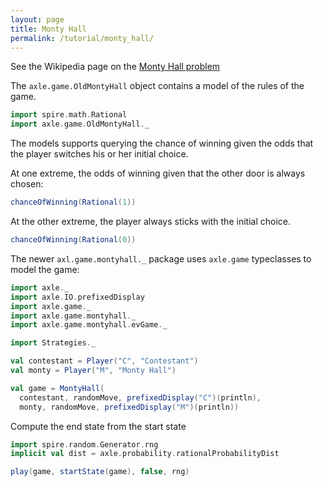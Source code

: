 ```yaml
---
layout: page
title: Monty Hall
permalink: /tutorial/monty_hall/
---
```


See the Wikipedia page on the [Monty Hall problem](https://en.wikipedia.org/wiki/Monty_Hall_problem)

The `axle.game.OldMontyHall` object contains a model of the rules of the game.

```scala mdoc:silent
import spire.math.Rational
import axle.game.OldMontyHall._
```

The models supports querying the chance of winning given the odds that the
player switches his or her initial choice.

At one extreme, the odds of winning given that the other door is always chosen:

```scala mdoc
chanceOfWinning(Rational(1))
```

At the other extreme, the player always sticks with the initial choice.

```scala mdoc
chanceOfWinning(Rational(0))
```

The newer `axl.game.montyhall._` package uses `axle.game` typeclasses to model the game:

```scala mdoc
import axle._
import axle.IO.prefixedDisplay
import axle.game._
import axle.game.montyhall._
import axle.game.montyhall.evGame._

import Strategies._

val contestant = Player("C", "Contestant")
val monty = Player("M", "Monty Hall")

val game = MontyHall(
  contestant, randomMove, prefixedDisplay("C")(println),
  monty, randomMove, prefixedDisplay("M")(println))
```

Compute the end state from the start state

```scala mdoc
import spire.random.Generator.rng
implicit val dist = axle.probability.rationalProbabilityDist

play(game, startState(game), false, rng)
```
